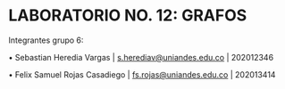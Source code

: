 # LABORATORIO NO. 12: GRAFOS

Integrantes grupo 6:

• Sebastian Heredia Vargas | s.herediav@uniandes.edu.co | 202012346

• Felix Samuel Rojas Casadiego | fs.rojas@uniandes.edu.co | 202013414
